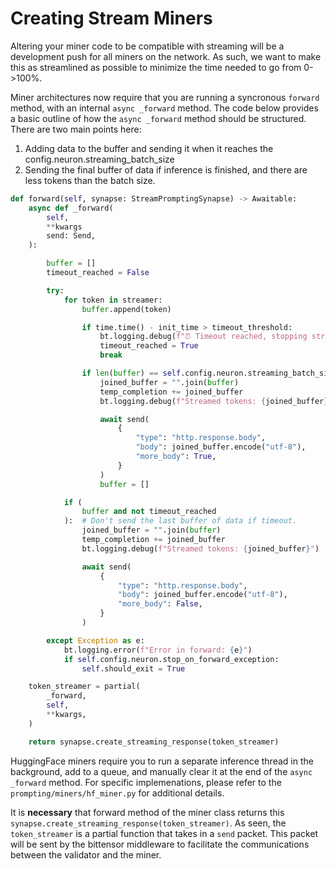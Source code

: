 # Creating Stream Miners 

Altering your miner code to be compatible with streaming will be a development push for all miners on the network. As such, we want to make this as streamlined as possible to minimize the time needed to go from 0->100%. 

Miner architectures now require that you are running a syncronous `forward` method, with an internal `async _forward` method. The code below provides a basic outline of how the `async _forward` method should be structured. There are two main points here:

1. Adding data to the buffer and sending it when it reaches the config.neuron.streaming_batch_size
2. Sending the final buffer of data if inference is finished, and there are less tokens than the batch size. 

```python
def forward(self, synapse: StreamPromptingSynapse) -> Awaitable:
    async def _forward(
        self,
        **kwargs
        send: Send,
    ):

        buffer = []
        timeout_reached = False

        try:
            for token in streamer:
                buffer.append(token)

                if time.time() - init_time > timeout_threshold:
                    bt.logging.debug(f"⏰ Timeout reached, stopping streaming")
                    timeout_reached = True
                    break

                if len(buffer) == self.config.neuron.streaming_batch_size:
                    joined_buffer = "".join(buffer)
                    temp_completion += joined_buffer
                    bt.logging.debug(f"Streamed tokens: {joined_buffer}")

                    await send(
                        {
                            "type": "http.response.body",
                            "body": joined_buffer.encode("utf-8"),
                            "more_body": True,
                        }
                    )
                    buffer = []

            if (
                buffer and not timeout_reached
            ):  # Don't send the last buffer of data if timeout.
                joined_buffer = "".join(buffer)
                temp_completion += joined_buffer
                bt.logging.debug(f"Streamed tokens: {joined_buffer}")

                await send(
                    {
                        "type": "http.response.body",
                        "body": joined_buffer.encode("utf-8"),
                        "more_body": False,
                    }
                )

        except Exception as e:
            bt.logging.error(f"Error in forward: {e}")
            if self.config.neuron.stop_on_forward_exception:
                self.should_exit = True

    token_streamer = partial(
        _forward,
        self,
        **kwargs,
    )

    return synapse.create_streaming_response(token_streamer)
```

HuggingFace miners require you to run a separate inference thread in the background, add to a queue, and manually clear it at the end of the `async _forward` method. For specific implemenations, please refer to the `prompting/miners/hf_miner.py` for additional details. 

It is **necessary** that forward method of the miner class returns this `synapse.create_streaming_response(token_streamer)`. As seen, the `token_streamer` is a partial function that takes in a `send` packet. This packet will be sent by the bittensor middleware to facilitate the communications between the validator and the miner. 

